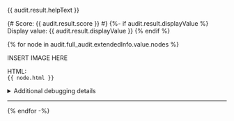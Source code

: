 {{ audit.result.helpText }}

{# Score: {{ audit.result.score }} #}
{%- if audit.result.displayValue %}
Display value: {{ audit.result.displayValue }}
{% endif %}

{% for node in audit.full_audit.extendedInfo.value.nodes %}

INSERT IMAGE HERE

HTML:<br>
`{{ node.html }}`

<details>
<summary>Additional debugging details</summary>
Selector path: `{{ node.target }}`

DOM path:  {{ node.path }}

Summary:  {{ node.failureSummary }}
</details>
<hr>
{% endfor -%}
